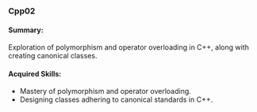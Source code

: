 ### Cpp02
#### Summary: 
Exploration of polymorphism and operator overloading in C++, along with creating canonical classes.
#### Acquired Skills:
* Mastery of polymorphism and operator overloading.
* Designing classes adhering to canonical standards in C++.
